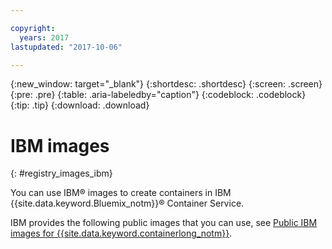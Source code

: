 ```yaml
---

copyright:
  years: 2017
lastupdated: "2017-10-06"

---
```


{:new_window: target="_blank"}
{:shortdesc: .shortdesc}
{:screen: .screen}
{:pre: .pre}
{:table: .aria-labeledby="caption"}
{:codeblock: .codeblock}
{:tip: .tip} 
{:download: .download}


# IBM images
{: #registry_images_ibm}

You can use IBM® images to create containers in IBM {{site.data.keyword.Bluemix_notm}}® Container Service.

IBM provides the following public images that you can use, see [Public IBM images for {{site.data.keyword.containerlong_notm}}](../../services/RegistryImages/index.html#ibm_images).

